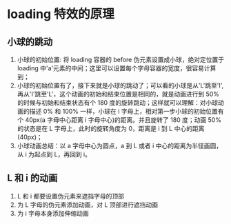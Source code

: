 # loading 特效的原理

## 小球的跳动

1. 小球的初始位置: 将 loading 容器的 before 伪元素设置成小球，绝对定位置于 loading 中'a'元素的中间；这里可以设置每个字母容器的宽度，很容易计算到；
2. 小球的初始位置有了，接下来就是小球的跳动了；可以看的小球是从'L'跳至'I',再从'I'跳至'L'，这个动画的初始和结束位置是相同的，就是动画进行到 50%的时候与初始和结束状态有个 180 度的旋转跳动；这样就可以理解：对小球动画的描述 0% 和 100% 一样，小球在 i 字母上，相对第一步小球的初始位置有个 40px(a 字母中心距离 i 字母中心)的距离。并且旋转了 180 度；动画 50%的状态是在 L 字母上，此时的旋转角度为 0，距离是 i 到 L 中心的距离(40px)；
3. 小球动画总结：以 a 字母中心为圆点，a 到 L 或者 i 中心的距离为半径画圆，从 i 为起点到 L，再回到 i。

## L 和 i 的动画

1. L 和 i 都要设置伪元素来遮挡字母的顶部
2. 为 L 字母的伪元素添加动画，对 L 顶部进行遮挡动画
3. 为 i 字母本身添加伸缩动画
